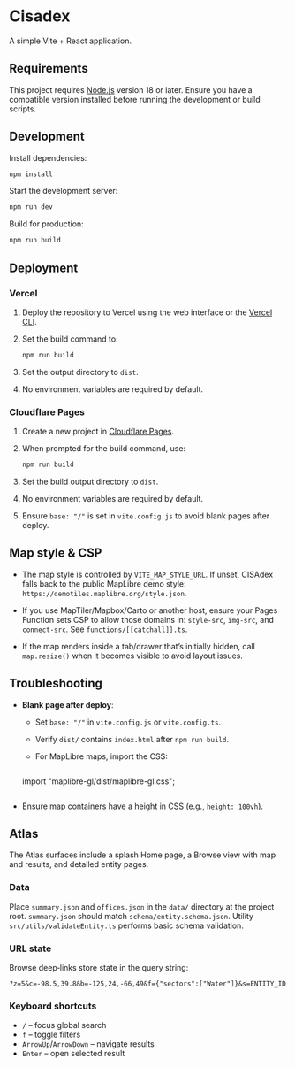 # Cisadex

A simple Vite + React application.

## Requirements

This project requires [Node.js](https://nodejs.org/) version 18 or later. Ensure you have a compatible version installed before running the development or build scripts.

## Development

Install dependencies:
```bash
npm install
````

Start the development server:

```bash
npm run dev
```

Build for production:

```bash
npm run build
```

## Deployment

### Vercel

1. Deploy the repository to Vercel using the web interface or the [Vercel CLI](https://vercel.com/docs/cli).
2. Set the build command to:

   ```bash
   npm run build
   ```
3. Set the output directory to `dist`.
4. No environment variables are required by default.

### Cloudflare Pages

1. Create a new project in [Cloudflare Pages](https://developers.cloudflare.com/pages/).
2. When prompted for the build command, use:

   ```bash
   npm run build
   ```
3. Set the build output directory to `dist`.
4. No environment variables are required by default.
5. Ensure `base: "/"` is set in `vite.config.js` to avoid blank pages after deploy.

## Map style & CSP

- The map style is controlled by `VITE_MAP_STYLE_URL`. If unset, CISAdex falls back to the public MapLibre demo style:
  `https://demotiles.maplibre.org/style.json`.

- If you use MapTiler/Mapbox/Carto or another host, ensure your Pages Function sets CSP to allow those domains in:
  `style-src`, `img-src`, and `connect-src`. See `functions/[[catchall]].ts`.

- If the map renders inside a tab/drawer that’s initially hidden, call `map.resize()` when it becomes visible to avoid layout issues.

## Troubleshooting

* **Blank page after deploy**:

  * Set `base: "/"` in `vite.config.js` or `vite.config.ts`.
  * Verify `dist/` contains `index.html` after `npm run build`.
  * For MapLibre maps, import the CSS:

    ```ts
   import "maplibre-gl/dist/maplibre-gl.css";
   ```
* Ensure map containers have a height in CSS (e.g., `height: 100vh`).

## Atlas

The Atlas surfaces include a splash Home page, a Browse view with map and results, and detailed entity pages.

### Data

Place `summary.json` and `offices.json` in the `data/` directory at the project root. `summary.json` should match `schema/entity.schema.json`.
Utility `src/utils/validateEntity.ts` performs basic schema validation.

### URL state

Browse deep‑links store state in the query string:

```
?z=5&c=-98.5,39.8&b=-125,24,-66,49&f={"sectors":["Water"]}&s=ENTITY_ID
```

### Keyboard shortcuts

* `/` – focus global search
* `f` – toggle filters
* `ArrowUp`/`ArrowDown` – navigate results
* `Enter` – open selected result

